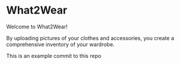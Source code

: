 # What2Wear

Welcome to What2Wear! 

By uploading pictures of your clothes and accessories, you create a comprehensive inventory of your wardrobe.

This is an example commit to this repo
